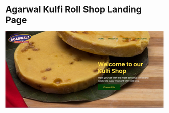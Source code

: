 # Agarwal Kulfi Roll Shop Landing Page
![alt text](https://github.com/JameelShaikh32/myportfolio/blob/main/assets/img/portfolio/portfolio-1.jpg)

